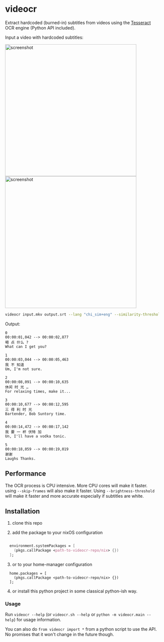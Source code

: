 # videocr

Extract hardcoded (burned-in) subtitles from videos using the [Tesseract](https://github.com/tesseract-ocr/tesseract) OCR engine (Python API included).

Input a video with hardcoded subtitles:

<p float="left">
  <img width="430" alt="screenshot" src="https://user-images.githubusercontent.com/10210967/56873658-3b76dd00-6a34-11e9-95c6-cd6edc721f58.png">
  <img width="430" alt="screenshot" src="https://user-images.githubusercontent.com/10210967/56873659-3b76dd00-6a34-11e9-97aa-2c3e96fe3a97.png">
</p>

```bash
videocr input.mkv output.srt --lang "chi_sim+eng" --similarity-threshold 70 --confidence-threshold 65 --brightness-threshold 150
```

Output:

``` 
0
00:00:01,042 --> 00:00:02,877
喝 点 什么 ? 
What can I get you?

1
00:00:03,044 --> 00:00:05,463
我 不 知道
Um, I'm not sure.

2
00:00:08,091 --> 00:00:10,635
休闲 时 光 …
For relaxing times, make it...

3
00:00:10,677 --> 00:00:12,595
三 得 利 时 光
Bartender, Bob Suntory time.

4
00:00:14,472 --> 00:00:17,142
我 要 一 杯 伏特 加
Un, I'll have a vodka tonic.

5
00:00:18,059 --> 00:00:19,019
谢谢
Laughs Thanks.
```

## Performance

The OCR process is CPU intensive. More CPU cores will make it faster. using `--skip-frames` will also make it faster. Using `--brightness-threshold` will make it faster and more accurate especially if subtitles are white.

## Installation

1. clone this repo

2. add the package to your nixOS configuration 

  ```nix

    environment.systemPackages = [
      (pkgs.callPackage <path-to-videocr-repo/nix> {})
    ];

  ```
3. or to your home-manager configuration
  ```
    home.packages = [
      (pkgs.callPackage <path-to-videocr-repo/nix> {})
    ];
  ```
4. or install this python project in some classical python-ish way.


### Usage

Run `videocr --help` (or `videocr.sh --help` or `python -m videocr.main --help`) for usage information.

You can also do `from videocr import *` from a python script to use the API. No promises that it won't change in the future though.